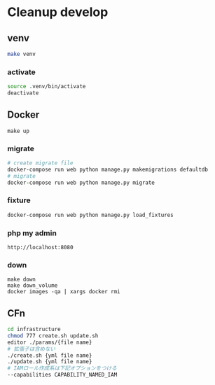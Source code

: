 # Cleanup develop

## venv

```sh
make venv
```

### activate

```sh
source .venv/bin/activate
deactivate
```

## Docker

```shell
make up
```

### migrate

```sh
# create migrate file
docker-compose run web python manage.py makemigrations defaultdb
# migrate
docker-compose run web python manage.py migrate
```

### fixture

```sh
docker-compose run web python manage.py load_fixtures
```

### php my admin

`http://localhost:8080`

### down

```shell
make down
make down_volume
docker images -qa | xargs docker rmi
```

## CFn

```sh
cd infrastructure
chmod 777 create.sh update.sh
editor ./params/{file name}
# 拡張子は含めない
./create.sh {yml file name}
./update.sh {yml file name}
# IAMロール作成系は下記オプションをつける
--capabilities CAPABILITY_NAMED_IAM
```
